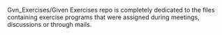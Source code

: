 Gvn_Exercises/Given Exercises repo is completely dedicated to the files containing exercise programs that were assigned during meetings, discussions or through mails.
